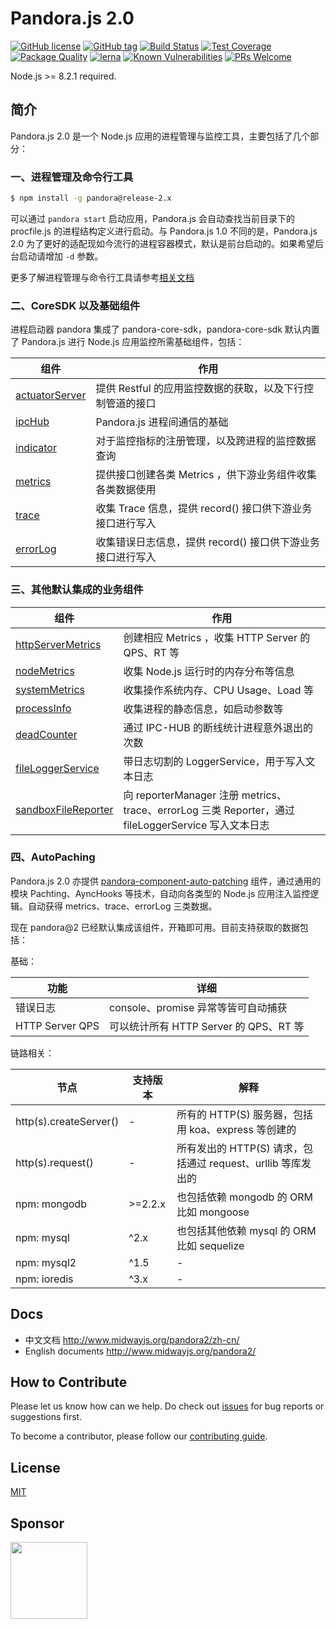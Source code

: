 # Pandora.js 2.0

[![GitHub license](https://img.shields.io/badge/license-MIT-blue.svg)](https://github.com/midwayjs/pandora/blob/2.x/LICENSE)
[![GitHub tag](https://img.shields.io/github/tag/midwayjs/pandora.svg)]()
[![Build Status](https://travis-ci.org/midwayjs/pandora.svg?branch=2.x)](https://travis-ci.org/midwayjs/pandora)
[![Test Coverage](https://img.shields.io/codecov/c/github/midwayjs/pandora/2.x.svg)](https://codecov.io/gh/midwayjs/pandora/branch/2.x)
[![Package Quality](http://npm.packagequality.com/shield/pandora.svg)](http://packagequality.com/#?package=pandora)
[![lerna](https://img.shields.io/badge/maintained%20with-lerna-cc00ff.svg)](https://lernajs.io/)
[![Known Vulnerabilities](https://snyk.io/test/npm/pandora@2.x.x/badge.svg)](https://snyk.io/test/npm/pandora)
[![PRs Welcome](https://img.shields.io/badge/PRs-welcome-brightgreen.svg)](https://github.com/midwayjs/pandora/pulls)

Node.js >= 8.2.1 required.


## 简介

Pandora.js 2.0 是一个 Node.js 应用的进程管理与监控工具，主要包括了几个部分：

### 一、进程管理及命令行工具

```bash
$ npm install -g pandora@release-2.x
```

可以通过 `pandora start` 启动应用，Pandora.js 会自动查找当前目录下的 procfile.js 的进程结构定义进行启动。与 Pandora.js 1.0 不同的是，Pandora.js 2.0 为了更好的适配现如今流行的进程容器模式，默认是前台启动的。如果希望后台启动请增加 `-d` 参数。

更多了解进程管理与命令行工具请参考[相关文档]()

### 二、CoreSDK 以及基础组件

进程启动器 pandora 集成了 pandora-core-sdk，pandora-core-sdk 默认内置了 Pandora.js 进行 Node.js 应用监控所需基础组件，包括：

| 组件 | 作用 |
| ------ | ------ |
| [actuatorServer](https://github.com/midwayjs/pandora/tree/2.x/packages/component-actuator-server) | 提供 Restful 的应用监控数据的获取，以及下行控制管道的接口 |
| [ipcHub](https://github.com/midwayjs/pandora/tree/2.x/packages/component-ipc-hub) | Pandora.js 进程间通信的基础 |
| [indicator](https://github.com/midwayjs/pandora/tree/2.x/packages/component-indicator) | 对于监控指标的注册管理，以及跨进程的监控数据查询 |
| [metrics](https://github.com/midwayjs/pandora/tree/2.x/packages/component-metrics) | 提供接口创建各类 Metrics ，供下游业务组件收集各类数据使用 |
| [trace](https://github.com/midwayjs/pandora/tree/2.x/packages/component-trace) | 收集 Trace 信息，提供 record() 接口供下游业务接口进行写入 |
| [errorLog](https://github.com/midwayjs/pandora/tree/2.x/packages/component-error-log) | 收集错误日志信息，提供 record() 接口供下游业务接口进行写入 |

### 三、其他默认集成的业务组件

| 组件 | 作用 |
| ------ | ------ |
| [httpServerMetrics](https://github.com/midwayjs/pandora/tree/2.x/packages/component-http-server-metrics) | 创建相应 Metrics ，收集 HTTP Server 的 QPS、RT 等 |
| [nodeMetrics](https://github.com/midwayjs/pandora/tree/2.x/packages/component-node-metrics) | 收集 Node.js 运行时的内存分布等信息 |
| [systemMetrics](https://github.com/midwayjs/pandora/tree/2.x/packages/component-system-metrics) | 收集操作系统内存、CPU Usage、Load 等 |
| [processInfo](https://github.com/midwayjs/pandora/tree/2.x/packages/component-process-info) | 收集进程的静态信息，如启动参数等 |
| [deadCounter](https://github.com/midwayjs/pandora/tree/2.x/packages/component-dead-counter) | 通过 IPC-HUB 的断线统计进程意外退出的次数 |
| [fileLoggerService](https://github.com/midwayjs/pandora/tree/2.x/packages/component-file-logger-service) | 带日志切割的 LoggerService，用于写入文本日志 |
| [sandboxFileReporter](https://github.com/midwayjs/pandora/tree/2.x/packages/component-sandbox-file-reporter) | 向 reporterManager 注册 metrics、trace、errorLog 三类 Reporter，通过 fileLoggerService 写入文本日志 |

### 四、AutoPaching

Pandora.js 2.0 亦提供 [pandora-component-auto-patching](https://github.com/midwayjs/pandora/tree/2.x/packages/component-auto-patching) 组件，通过通用的模块 Pachting、AyncHooks 等技术，自动向各类型的 Node.js 应用注入监控逻辑。自动获得 metrics、trace、errorLog 三类数据。

现在 pandora@2 已经默认集成该组件，开箱即可用。目前支持获取的数据包括：

基础：

| 功能 | 详细 |
| ------ | ------ |
| 错误日志 | console、promise 异常等皆可自动捕获 |
| HTTP Server QPS | 可以统计所有 HTTP Server 的 QPS、RT 等 |

链路相关：

|     节点      | 支持版本 | 解释 |
|--------------|----------|-----|
| http(s).createServer() | - | 所有的 HTTP(S) 服务器，包括用 koa、express 等创建的 |
| http(s).request() | - | 所有发出的 HTTP(S) 请求，包括通过 request、urllib 等库发出的 |
| npm: mongodb | >=2.2.x | 也包括依赖 mongodb 的 ORM 比如 mongoose |
| npm: mysql | ^2.x | 也包括其他依赖 mysql 的 ORM 比如 sequelize |
| npm: mysql2 | ^1.5 | - |
| npm: ioredis | ^3.x | - |


## Docs

* 中文文档 <http://www.midwayjs.org/pandora2/zh-cn/>
* English documents <http://www.midwayjs.org/pandora2/>

## How to Contribute

Please let us know how can we help. Do check out [issues](https://github.com/midwayjs/pandora/issues) for bug reports or suggestions first.

To become a contributor, please follow our [contributing guide](CONTRIBUTING.md).

## License

[MIT](LICENSE)

## Sponsor

<a target="_blank" href="http://opensource.alibaba.com/" ><img src="https://img.alicdn.com/tfs/TB14aTMbgmTBuNjy1XbXXaMrVXa-328-134.jpg" width="123" /></a>
